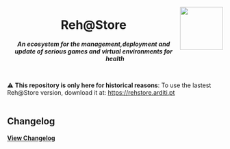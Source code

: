<p align="center">

<img style="float: right;" width="100px" src="https://raw.githubusercontent.com/Zlynt/Reh-Store/main/docs/images/logo_rehstore.svg">
<h1 align="center">Reh@Store</h1>

***<p align="center">An ecosystem for the management,deployment and update of serious games and virtual environments for health</p>***
<p/>

<br/>

:warning: **This repository is only here for historical reasons**: To use the lastest Reh@Store version, download it at: https://rehstore.arditi.pt
<br/>
<br/>

## Changelog
__[View Changelog](https://github.com/Zlynt/RehStoreClientApp/releases)__

